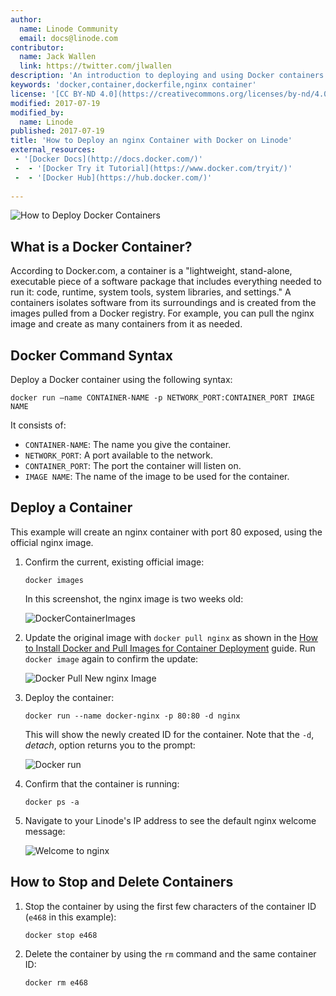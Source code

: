 ```yaml
---
author:
  name: Linode Community
  email: docs@linode.com
contributor:
  name: Jack Wallen
  link: https://twitter.com/jlwallen
description: 'An introduction to deploying and using Docker containers on your Linode.'
keywords: 'docker,container,dockerfile,nginx container'
license: '[CC BY-ND 4.0](https://creativecommons.org/licenses/by-nd/4.0)'
modified: 2017-07-19
modified_by:
  name: Linode
published: 2017-07-19
title: 'How to Deploy an nginx Container with Docker on Linode'
external_resources:
 - '[Docker Docs](http://docs.docker.com/)'
 -  - '[Docker Try it Tutorial](https://www.docker.com/tryit/)'
 -  - '[Docker Hub](https://hub.docker.com/)'
  
---
```


![How to Deploy Docker Containers](/docs/assets/docker/deploy_docker_container.jpg)


## What is a Docker Container?

According to Docker.com, a container is a "lightweight, stand-alone, executable piece of a software package that includes everything needed to run it: code, runtime, system tools, system libraries, and settings." A containers isolates software from its surroundings and is created from the images pulled from a Docker registry. For example, you can pull the nginx image and create as many containers from it as needed.

## Docker Command Syntax

Deploy a Docker container using the following syntax:

    docker run –name CONTAINER-NAME -p NETWORK_PORT:CONTAINER_PORT IMAGE NAME
	
It consists of:
	
*  `CONTAINER-NAME`: The name you give the container.
*  `NETWORK_PORT`: A port available to the network.
*  `CONTAINER_PORT`: The port the container will listen on.
*  `IMAGE NAME`: The name of the image to be used for the container.

## Deploy a Container

This example will create an nginx container with port 80 exposed, using the official nginx image. 

1.  Confirm the current, existing official image:

        docker images

    In this screenshot, the nginx image is two weeks old:

    ![DockerContainerImages](/docs/assets/docker/docker_container_images.png)

2.  Update the original image with `docker pull nginx` as shown in the [How to Install Docker and Pull Images for Container Deployment](/docs/applications/containers/how-to-install-docker-and-pull-images-for-container-deployment) guide. Run `docker image` again to confirm the update:

    ![Docker Pull New nginx Image](/docs/assets/docker/docker_container_pull_new_image.png "Pull newest nginx image and confirm version number.")

3.  Deploy the container:

        docker run --name docker-nginx -p 80:80 -d nginx

    This will show the newly created ID for the container. Note that the `-d`, *detach*, option returns you to the prompt:

    ![Docker run](/docs/assets/docker/docker_container_run_container.png "Docker run returns the container ID.")

4.  Confirm that the container is running:

        docker ps -a

5.  Navigate to your Linode's IP address to see the default nginx welcome message:

    ![Welcome to nginx](/docs/assets/docker/docker_container_welcome_to_nginx.png "Welcome to nginx.")

## How to Stop and Delete Containers

1.  Stop the container by using the first few characters of the container ID (`e468` in this example):

        docker stop e468

2.  Delete the container by using the `rm` command and the same container ID:

        docker rm e468
